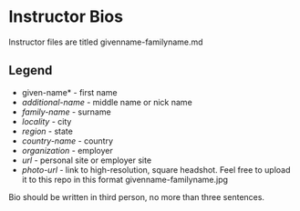 # Instructor Bios

Instructor files are titled givenname-familyname.md 

## Legend

* given-name* - first name
* *additional-name* - middle name or nick name
* *family-name* - surname
* *locality* - city
* *region* - state
* *country-name* - country
* *organization* - employer 
* *url* - personal site or employer site
* *photo-url* - link to high-resolution, square headshot. Feel free to upload it to this repo in this format givenname-familyname.jpg

Bio should be written in third person, no more than three sentences.

